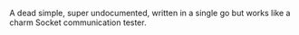 A dead simple, super undocumented, written in a single go but works like a charm Socket communication tester. 
